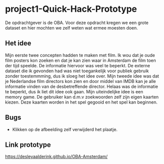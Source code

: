 # project1-Quick-Hack-Prototype

De opdrachtgever is de OBA. Voor deze opdracht kregen we een grote dataset en hier mochten we zelf weten wat ermee moesten doen.

## Het idee
Mijn eerste twee concepten hadden te maken met film. Ik wou dat je oude film posters kon zoeken en dat je kan zien waar in Amsterdam de film toen der tijd speelde. De informatie hiervoor was veel te beperkt. De externe dataset die ik gevonden had was niet toegankelijk voor publiek gebruik zonder toestemmming, dus ik sloeg het idee over. Mijn tweede idee was dat je Nederlandse film directors kon zien en door middel van IMDB kan je alle informatie vinden van de desbetreffende director. Helaas was de informatie te beperkt, dus ik liet dit idee ook gaan. Mijn uiteindelijke idee is een memory game. De gebruiker kan d.m.v zoekwoorden zelf zijn eigen kaarten kiezen. 
Deze kaarten worden in het spel gegooid en het spel kan beginnen.

## Bugs 
* Klikken op de afbeelding zelf verwijderd het plaatje.

## Link prototype
https://desleyaalderink.github.io/OBA-Amsterdam/

[cover]: preview.png
